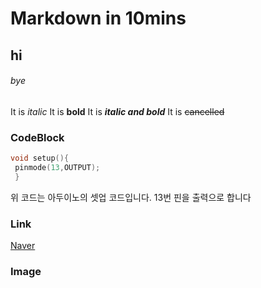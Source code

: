 # Markdown in 10mins

## hi

###### bye

It is *italic*
It is **bold**
It is ***italic and bold***
It is ~~cancelled~~


### CodeBlock

```Cpp
void setup(){
 pinmode(13,OUTPUT);
 }
 ```
 위 코드는 아두이노의 셋업 코드입니다. 13번 핀을 출력으로 합니다
 
 ### Link
 [Naver](https://naver.com)
 
 ### Image
 

